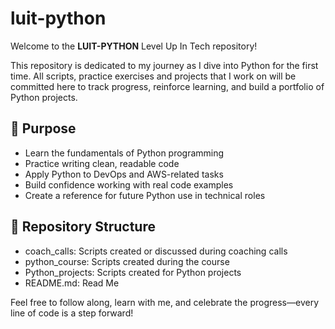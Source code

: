 # luit-python

Welcome to the **LUIT-PYTHON** Level Up In Tech repository!

This repository is dedicated to my journey as I dive into Python for the first time. All scripts, practice exercises and projects that I work on will be committed here to track progress, reinforce learning, and build a portfolio of Python projects.

## 🎯 Purpose

- Learn the fundamentals of Python programming
- Practice writing clean, readable code
- Apply Python to DevOps and AWS-related tasks
- Build confidence working with real code examples
- Create a reference for future Python use in technical roles

## 📁 Repository Structure

- coach_calls: Scripts created or discussed during coaching calls
- python_course: Scripts created during the course
- Python_projects: Scripts created for Python projects
- README.md: Read Me

Feel free to follow along, learn with me, and celebrate the progress—every line of code is a step forward!